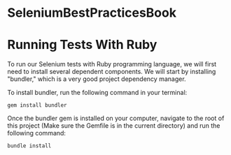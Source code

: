 SeleniumBestPracticesBook
=========================

              

# Running Tests With Ruby

To run our Selenium tests with Ruby programming language, we will first need to install several dependent components. We will start by installing "bundler," which is a very good project dependency manager.

To install bundler, run the following command in your terminal:  
```
gem install bundler
```

Once the bundler gem is installed on your computer, navigate to the root of this project (Make sure the Gemfile is in the current directory) and run the following command:
```
bundle install
```